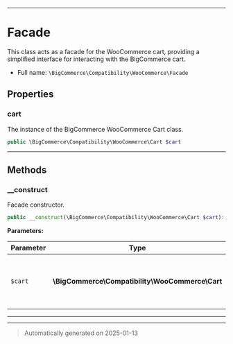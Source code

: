 ***

# Facade

This class acts as a facade for the WooCommerce cart, providing a simplified interface for interacting with the BigCommerce cart.



* Full name: `\BigCommerce\Compatibility\WooCommerce\Facade`



## Properties


### cart

The instance of the BigCommerce WooCommerce Cart class.

```php
public \BigCommerce\Compatibility\WooCommerce\Cart $cart
```







***

## Methods


### __construct

Facade constructor.

```php
public __construct(\BigCommerce\Compatibility\WooCommerce\Cart $cart): mixed
```








**Parameters:**

| Parameter | Type | Description |
|-----------|------|-------------|
| `$cart` | **\BigCommerce\Compatibility\WooCommerce\Cart** | The Cart instance used to interact with the BigCommerce cart. |





***


***
> Automatically generated on 2025-01-13

